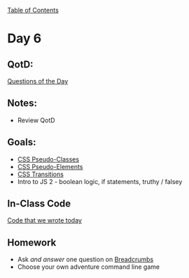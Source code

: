 [Table of Contents](/README.md)

# Day 6

## QotD:
[Questions of the Day]()

## Notes:
* Review QotD

## Goals:
* [CSS Pseudo-Classes](/units/css-pseudo-classes)
* [CSS Pseudo-Elements](/units/css-pseudo-elements)
* [CSS Transitions](/units/css-transitions)
* Intro to JS 2 - boolean logic, if statements, truthy / falsey

## In-Class Code
[Code that we wrote today](/notes/day-06/code)

## Homework
* Ask *and answer* one question on [Breadcrumbs](http://tiy.breadcrumbsqa.com/)
* Choose your own adventure command line game